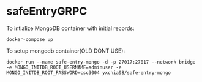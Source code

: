 # safeEntryGRPC

To intialize MongoDB container with initial records:

```
docker-compose up
```

To setup mongodb container(OLD DONT USE):

```
docker run --name safe-entry-mongo -d -p 27017:27017 --network bridge -e MONGO_INITDB_ROOT_USERNAME=adminuser -e MONGO_INITDB_ROOT_PASSWORD=csc3004 yxchia98/safe-entry-mongo
```
